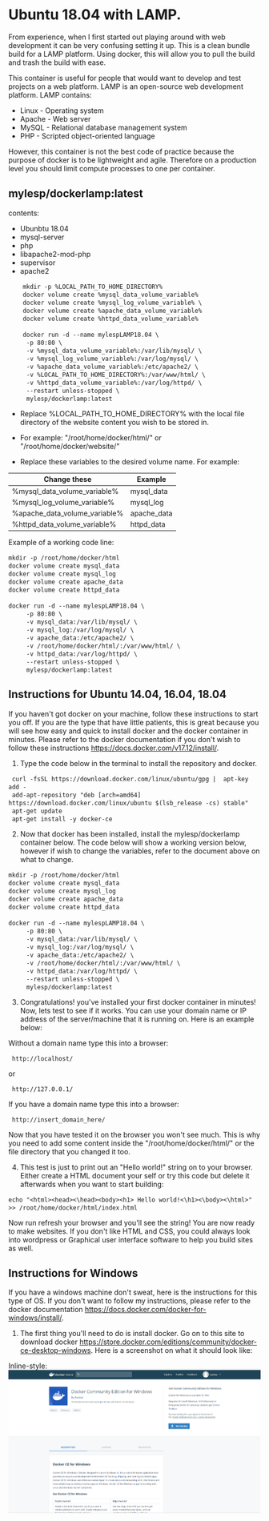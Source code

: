 # Ubuntu 18.04 with LAMP.

From experience, when I first started out playing around with web development it can be very confusing setting it up. This is a clean bundle build for a LAMP platform. Using docker, this will allow you to pull the build and trash the build with ease.

This container is useful for people that would want to develop and test projects on a web platform. LAMP is an open-source web development platform. LAMP contains: 
* Linux - Operating system 
* Apache - Web server
* MySQL - Relational database management system 
* PHP - Scripted object-oriented language

However, this container is not the best code of practice because the purpose of docker is to be lightweight and agile. Therefore on a production level you should limit compute processes to one per container. 

## mylesp/dockerlamp:latest
contents: 
  * Ubunbtu 18.04
  * mysql-server
  * php
  * libapache2-mod-php
  * supervisor
  * apache2
```
    mkdir -p %LOCAL_PATH_TO_HOME_DIRECTORY% 
    docker volume create %mysql_data_volume_variable% 
    docker volume create %mysql_log_volume_variable% \ 
    docker volume create %apache_data_volume_variable% 
    docker volume create %httpd_data_volume_variable% 
    
    docker run -d --name mylespLAMP18.04 \
     -p 80:80 \
     -v %mysql_data_volume_variable%:/var/lib/mysql/ \
     -v %mysql_log_volume_variable%:/var/log/mysql/ \
     -v %apache_data_volume_variable%:/etc/apache2/ \
     -v %LOCAL_PATH_TO_HOME_DIRECTORY%:/var/www/html/ \
     -v %httpd_data_volume_variable%:/var/log/httpd/ \
     --restart unless-stopped \
     mylesp/dockerlamp:latest
```

* Replace %LOCAL_PATH_TO_HOME_DIRECTORY% with the local file directory of the website content you wish to be stored in.
* For example: "/root/home/docker/html/" or "/root/home/docker/website/"


* Replace these variables to the desired volume name. For example: 

|        Change these         |     Example
|-----------------------------|---------------
|%mysql_data_volume_variable% | mysql_data 
|%mysql_log_volume_variable%  | mysql_log
|%apache_data_volume_variable%| apache_data
|%httpd_data_volume_variable% | httpd_data

Example of a working code line:
```
mkdir -p /root/home/docker/html
docker volume create mysql_data 
docker volume create mysql_log
docker volume create apache_data
docker volume create httpd_data

docker run -d --name mylespLAMP18.04 \
     -p 80:80 \
     -v mysql_data:/var/lib/mysql/ \
     -v mysql_log:/var/log/mysql/ \
     -v apache_data:/etc/apache2/ \
     -v /root/home/docker/html/:/var/www/html/ \
     -v httpd_data:/var/log/httpd/ \
     --restart unless-stopped \
     mylesp/dockerlamp:latest
```

## Instructions for Ubuntu 14.04, 16.04, 18.04

If you haven't got docker on your machine, follow these instructions to start you off. If you are the type that have little patients, this is great because you will see how easy and quick to install docker and the docker container in minutes. Please refer to the docker documentation if you don't wish to follow these instructions https://docs.docker.com/v17.12/install/. 

1) Type the code below in the terminal to install the repository and docker. 
```
 curl -fsSL https://download.docker.com/linux/ubuntu/gpg |  apt-key add -
 add-apt-repository "deb [arch=amd64] https://download.docker.com/linux/ubuntu $(lsb_release -cs) stable"
 apt-get update
 apt-get install -y docker-ce
```
2) Now that docker has been installed, install the mylesp/dockerlamp container below. The code below will show a working version below, however if wish to change the variables, refer to the document above on what to change.
```
mkdir -p /root/home/docker/html
docker volume create mysql_data 
docker volume create mysql_log
docker volume create apache_data
docker volume create httpd_data

docker run -d --name mylespLAMP18.04 \
     -p 80:80 \
     -v mysql_data:/var/lib/mysql/ \
     -v mysql_log:/var/log/mysql/ \
     -v apache_data:/etc/apache2/ \
     -v /root/home/docker/html/:/var/www/html/ \
     -v httpd_data:/var/log/httpd/ \
     --restart unless-stopped \
     mylesp/dockerlamp:latest
 ```


3) Congratulations! you've installed your first docker container in minutes! Now, lets test to see if it works. You can use your domain name or IP address of the server/machine that it is running on. Here is an example below: 

Without a domain name type this into a browser:
```
 http://localhost/
```
or
```
 http://127.0.0.1/ 
```
If you have a domain name type this into a browser:

```
 http://insert_domain_here/
```
Now that you have tested it on the browser you won't see much. This is why you need to add some content inside the "/root/home/docker/html/" or the file directory that you changed it too.

4) This test is just to print out an "Hello world!" string on to your browser. Either create a HTML document your self or try this code but delete it afterwards when you want to start building:
```
echo "<html><head><\head><body><h1> Hello world!<\h1><\body><\html>" >> /root/home/docker/html/index.html
```
Now run refresh your browser and you'll see the string! You are now ready to make websites. If you don't like HTML and CSS, you could always look into wordpress or Graphical user interface software to help you build sites as well.

## Instructions for Windows
If you have a windows machine don't sweat, here is the instructions for this type of OS. If you don't want to follow my instructions, please refer to the docker documentation https://docs.docker.com/docker-for-windows/install/.

1) The first thing you'll need to do is install docker. Go on to this site to download docker https://store.docker.com/editions/community/docker-ce-desktop-windows. Here is a screenshot on what it should look like:

Inline-style: ![alt text](https://raw.githubusercontent.com/RattyMyles/DockerLAMP/master/website/docker_install_w.PNG "Logo Title Text 1")
